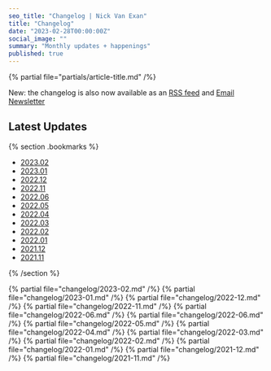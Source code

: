 ```yaml
--- 
seo_title: "Changelog | Nick Van Exan" 
title: "Changelog" 
date: "2023-02-28T00:00:00Z" 
social_image: "" 
summary: "Monthly updates + happenings"
published: true
---
```


{% partial file="partials/article-title.md" /%}

New: the changelog is also now available as an [RSS feed](/feed.xml) and [Email Newsletter](https://buttondown.email/nickvanexan)

## Latest Updates

{% section .bookmarks %}

- [2023.02](#february-2023) 
- [2023.01](#january-2023) 
- [2022.12](#december-2022) 
- [2022.11](#november-2022) 
- [2022.06](#june-2022) 
- [2022.05](#may-2022) 
- [2022.04](#april-2022) 
- [2022.03](#march-2022) 
- [2022.02](#february-2022) 
- [2022.01](#january-2022)
- [2021.12](#december-2021) 
- [2021.11](#november-2021)

{% /section %}

{% partial file="changelog/2023-02.md" /%}
{% partial file="changelog/2023-01.md" /%}
{% partial file="changelog/2022-12.md" /%}
{% partial file="changelog/2022-11.md" /%}
{% partial file="changelog/2022-06.md" /%}
{% partial file="changelog/2022-06.md" /%}
{% partial file="changelog/2022-05.md" /%}
{% partial file="changelog/2022-04.md" /%}
{% partial file="changelog/2022-03.md" /%}
{% partial file="changelog/2022-02.md" /%}
{% partial file="changelog/2022-01.md" /%}
{% partial file="changelog/2021-12.md" /%}
{% partial file="changelog/2021-11.md" /%}
